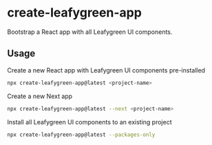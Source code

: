 # create-leafygreen-app

Bootstrap a React app with all Leafygreen UI components. 

## Usage

Create a new React app with Leafygreen UI components pre-installed
```bash
npx create-leafygreen-app@latest <project-name>
```

Create a new Next app
```bash
npx create-leafygreen-app@latest --next <project-name>
```

Install all Leafygreen UI components to an existing project
```bash
npx create-leafygreen-app@latest --packages-only
```
